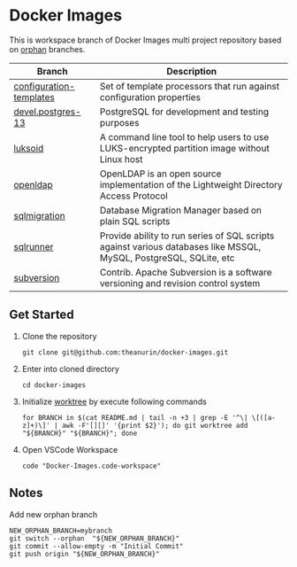 # Docker Images

This is workspace branch of Docker Images multi project repository based on [orphan](https://git-scm.com/docs/git-checkout#Documentation/git-checkout.txt---orphanltnew-branchgt) branches.

| Branch                                                         | Description                                                                                                          |
|----------------------------------------------------------------|----------------------------------------------------------------------------------------------------------------------|
| [configuration-templates](../../tree/configuration-templates)  | Set of template processors that run against configuration properties                                                 |
| [devel.postgres-13](../../tree/devel.postgres-13)              | PostgreSQL for development and testing purposes                                                                      |
| [luksoid](../../tree/luksoid)                                  | A command line tool to help users to use LUKS-encrypted partition image without Linux host                           |
| [openldap](../../tree/openldap)                                | OpenLDAP is an open source implementation of the Lightweight Directory Access Protocol                               |
| [sqlmigration](../../tree/sqlmigration)                        | Database Migration Manager based on plain SQL scripts                                                                |
| [sqlrunner](../../tree/sqlrunner)                              | Provide ability to run series of SQL scripts against various databases like MSSQL, MySQL, PostgreSQL, SQLite, etc    |
| [subversion](../../tree/subversion)                            | Contrib. Apache Subversion is a software versioning and revision control system                                      |

## Get Started

1. Clone the repository
	```shell
	git clone git@github.com:theanurin/docker-images.git
	```
1. Enter into cloned directory
	```shell
	cd docker-images
	```
1. Initialize [worktree](https://git-scm.com/docs/git-worktree) by execute following commands
	```shell
	for BRANCH in $(cat README.md | tail -n +3 | grep -E '^\| \[([a-z]+)\]' | awk -F'[][]' '{print $2}'); do git worktree add "${BRANCH}" "${BRANCH}"; done
	```
1. Open VSCode Workspace
	```shell
	code "Docker-Images.code-workspace"
	```

## Notes

Add new orphan branch

```shell
NEW_ORPHAN_BRANCH=mybranch
git switch --orphan  "${NEW_ORPHAN_BRANCH}"
git commit --allow-empty -m "Initial Commit"
git push origin "${NEW_ORPHAN_BRANCH}"
```
